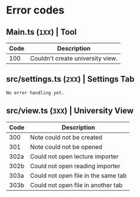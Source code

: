 # Error codes

## Main.ts (`1XX`) | Tool

| Code | Description                      |
| ---- | -------------------------------- |
| 100  | Couldn't create university view. |

## src/settings.ts (`2XX`) | Settings Tab

`No error handling yet.`

## src/view.ts (`3XX`) | University View

| Code | Description                         |
| ---- | ----------------------------------- |
| 300  | Note could not be created           |
| 301  | Note could not be opened            |
| 302a | Could not open lecture importer     |
| 302b | Could not open reading importer     |
| 303a | Could not open file in the same tab |
| 303b | Could not open file in another tab  |
